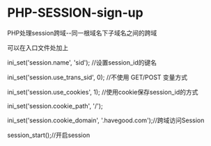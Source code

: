 # PHP-SESSION-sign-up

PHP处理session跨域--同一根域名下子域名之间的跨域

可以在入口文件处加上

ini_set('session.name', 'sid'); //设置session_id的键名

ini_set('session.use_trans_sid', 0); //不使用 GET/POST 变量方式

ini_set('session.use_cookies', 1); //使用cookie保存session_id的方式

ini_set('session.cookie_path', '/');

ini_set('session.cookie_domain', '.havegood.com');//跨域访问Session

session_start();//开启session
